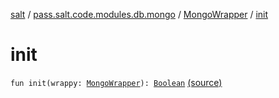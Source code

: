 [salt](../../index.md) / [pass.salt.code.modules.db.mongo](../index.md) / [MongoWrapper](index.md) / [init](./init.md)

# init

`fun init(wrappy: `[`MongoWrapper`](index.md)`): `[`Boolean`](https://kotlinlang.org/api/latest/jvm/stdlib/kotlin/-boolean/index.html) [(source)](https://github.com/kurbaniec-tgm/salt/tree/master/code/modules/db/mongo/MongoWrapper.kt#L49)